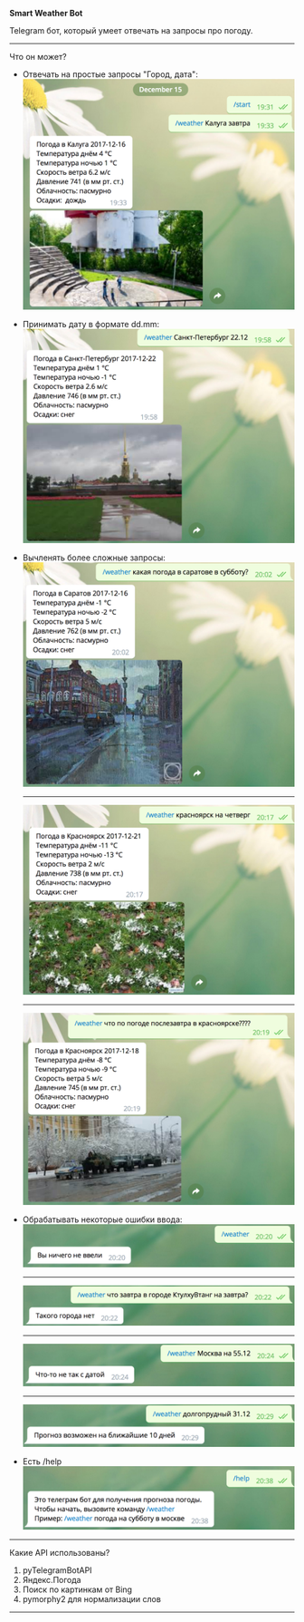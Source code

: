 **Smart Weather Bot**


Telegram бот, который умеет отвечать на запросы про погоду.
****


Что он может?

* Отвечать на простые запросы "Город, дата":
![](./pictures/1.png)

* Принимать дату в формате dd.mm:
![](./pictures/2.png)

* Вычленять более сложные запросы:
    ![](./pictures/3.png)
    ___
    ![](./pictures/4.png)
    ___
    ![](./pictures/5.png)

* Обрабатывать некоторые ошибки ввода:
    ![](./pictures/6.png)
    ___
    ![](./pictures/7.png)
    ___
    ![](./pictures/8.png)
    ___
    ![](./pictures/9.png)
    
* Есть /help
    ![](./pictures/10.png)


****
Какие API использованы?
1) pyTelegramBotAPI
1) Яндекс.Погода
2) Поиск по картинкам от Bing
3) pymorphy2 для нормализации слов


****






